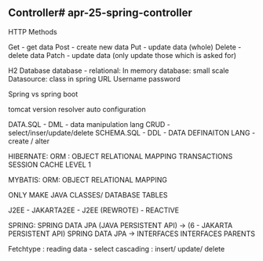 ## Controller# apr-25-spring-controller

HTTP Methods



Get - get data
Post - create new data
Put - update data (whole)
Delete - delete data 
Patch - update data (only update those which is asked for)

H2 Database
database - relational: In memory database: small scale
Datasource:  class in spring
URL
Username
password

Spring vs spring boot

tomcat
version resolver
auto configuration

DATA.SQL - DML - data manipulation lang CRUD - select/inser/update/delete
SCHEMA.SQL - DDL - DATA DEFINAITON LANG - create / alter

HIBERNATE: ORM : 
OBJECT RELATIONAL MAPPING
TRANSACTIONS
SESSION
CACHE LEVEL 1

MYBATIS: ORM: OBJECT RELATIONAL MAPPING

ONLY MAKE JAVA CLASSES/ DATABASE TABLES

J2EE - 
JAKARTA2EE - J2EE (REWROTE) - REACTIVE

SPRING: SPRING DATA JPA (JAVA PERSISTENT API) -> (6 - JAKARTA PERSISTENT API)
SPRING DATA JPA -> INTERFACES
INTERFACES PARENTS

Fetchtype : reading data - select
cascading : insert/ update/ delete